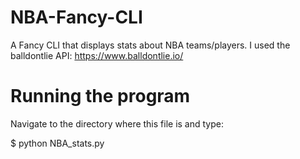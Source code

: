 # NBA-Fancy-CLI
A Fancy CLI that displays stats about NBA teams/players. I used the balldontlie API: https://www.balldontlie.io/ 

# Running the program
Navigate to the directory where this file is and type:

$ python NBA_stats.py

